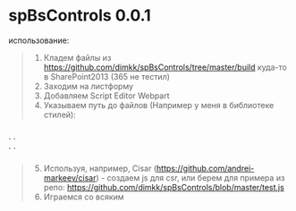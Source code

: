 # spBsControls 0.0.1
 использование:<br/>
 >1) Кладем файлы из https://github.com/dimkk/spBsControls/tree/master/build куда-то в SharePoint2013 (365 не тестил)<br/>
 >2) Заходим на листформу<br/>
 >3) Добавляем Script Editor Webpart<br/>
 >4) Указываем путь до файлов (Например у меня в библиотеке стилей): <br/>
 <br/>
`<link href='http://portal.jenewa.local/Style%20Library/build/vendor.css' media='screen' rel='stylesheet' type='text/css'/><script src='http://portal.jenewa.local/Style%20Library/build/vendor.js' type='text/javascript'></script>
`
<br/>
`<link href='http://portal.jenewa.local/Style%20Library/build/main.css' media='screen' rel='stylesheet' type='text/css'/><script src='http://portal.jenewa.local/Style%20Library/build/main.js' type='text/javascript'></script>
`
<br/>

 >5) Используя, например, Cisar (https://github.com/andrei-markeev/cisar) - создаем js для csr, или берем для примера из репо: https://github.com/dimkk/spBsControls/blob/master/test.js<br/>
 >6) Играемся со всяким

 

